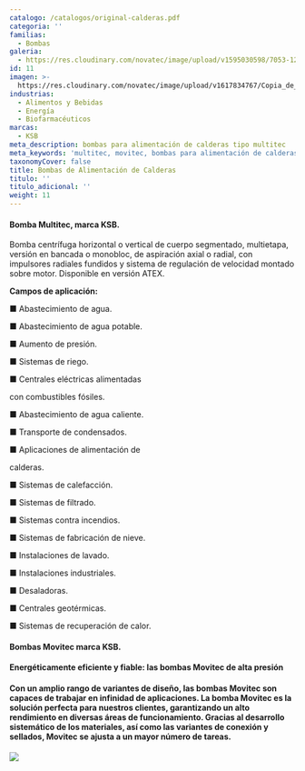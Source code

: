 ```yaml
---
catalogo: /catalogos/original-calderas.pdf
categoria: ''
familias:
  - Bombas
galeria:
  - https://res.cloudinary.com/novatec/image/upload/v1595030598/7053-12964578-gigapixel-scale-2_00x_iy7dbg.jpg
id: 11
imagen: >-
  https://res.cloudinary.com/novatec/image/upload/v1617834767/Copia_de_Dise%C3%B1o_sin_t%C3%ADtulo_-_2021-04-07T163236.199_jvo1gj.png
industrias:
  - Alimentos y Bebidas
  - Energía
  - Biofarmacéuticos
marcas:
  - KSB
meta_description: bombas para alimentación de calderas tipo multitec
meta_keywords: 'multitec, movitec, bombas para alimentación de calderas'
taxonomyCover: false
title: Bombas de Alimentación de Calderas
titulo: ''
titulo_adicional: ''
weight: 11
---
```




#### **Bomba Multitec, marca KSB.**

Bomba centrífuga horizontal o vertical de cuerpo segmentado, multietapa, versión en bancada o monobloc, de aspiración axial o radial, con impulsores radiales fundidos y sistema de regulación de velocidad montado sobre motor. Disponible en versión ATEX.

**Campos de aplicación:**

■ Abastecimiento de agua.

■ Abastecimiento de agua potable.

■ Aumento de presión.

■ Sistemas de riego.

■ Centrales eléctricas alimentadas

con combustibles fósiles.

■ Abastecimiento de agua caliente.

■ Transporte de condensados.

■ Aplicaciones de alimentación de

calderas.

■ Sistemas de calefacción.

■ Sistemas de filtrado.

■ Sistemas contra incendios.

■ Sistemas de fabricación de nieve.

■ Instalaciones de lavado.

■ Instalaciones industriales.

■ Desaladoras.

■ Centrales geotérmicas.

■ Sistemas de recuperación de calor.

#### **Bombas Movitec marca KSB.**

#### Energéticamente eficiente y fiable: las bombas Movitec de alta presión

#### Con un amplio rango de variantes de diseño, las bombas Movitec son capaces de trabajar en infinidad de aplicaciones. La bomba Movitec es la solución perfecta para nuestros clientes, garantizando un alto rendimiento en diversas áreas de funcionamiento. Gracias al desarrollo sistemático de los materiales, así como las variantes de conexión y sellados, Movitec se ajusta a un mayor número de tareas.

![](https://res.cloudinary.com/novatec/v1595029462/movitec-img-data_zfw8y0.jpg)

